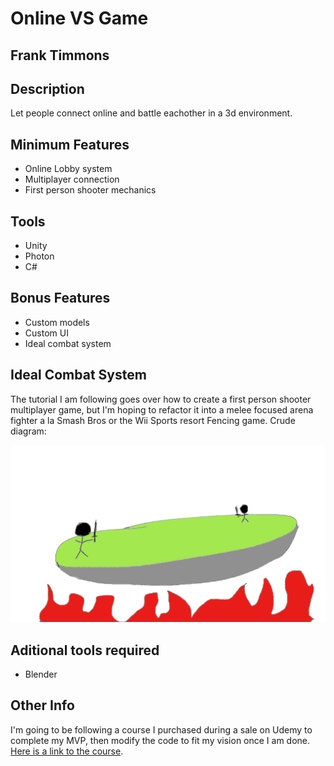 # Online VS Game

## Frank Timmons

## Description
Let people connect online and battle eachother in a 3d environment.

## Minimum Features
* Online Lobby system
* Multiplayer connection
* First person shooter mechanics 

## Tools
* Unity 
* Photon
* C# 

## Bonus Features
* Custom models
* Custom UI
* Ideal combat system

## Ideal Combat System
The tutorial I am following goes over how to create a first person shooter multiplayer game, but I'm hoping to refactor it into a melee focused arena fighter a la Smash Bros or the Wii Sports resort Fencing game. Crude diagram: 

![GameDiagram](./Crude-Game-Diagram.jpg)

## Aditional tools required
* Blender

## Other Info
I'm going to be following a course I purchased during a sale on Udemy to complete my MVP, then modify the code to fit my vision once I am done.  [Here is a link to the course](https://www.udemy.com/course/unity-online-multiplayer/).